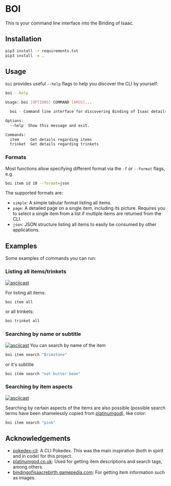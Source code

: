 # BOI
This is your command line interface into the Binding of Isaac.

## Installation
```bash
pip3 install -r requirements.txt
pip3 install -e .
```

## Usage
`boi` provides useful `--help` flags to help you discover the CLI by yourself:
```bash
boi --help

Usage: boi [OPTIONS] COMMAND [ARGS]...

  boi - Command line interface for discovering Binding of Isaac details

Options:
  --help  Show this message and exit.

Commands:
  item     Get details regarding items
  trinket  Get details regarding trinkets
```

### Formats
Most functions allow specifying different format via the `-f` or `--format` flags, e.g.
```bash
boi item id 10 --format=json
```
The supported formats are:
- `simple`: A simple tabular format listing all items.
- `page`: A detailed page on a single item, including its picture. Requires you to select a single item from a list if multiple items are returned from the CLI.
- `json`: JSON structure listing all items to easily be consumed by other applications.

## Examples
Some examples of commands you can run:

### Listing all items/trinkets
[![asciicast](https://asciinema.org/a/5nqAVhajSfgbuHks8FP7ycK3K.png)](https://asciinema.org/a/5nqAVhajSfgbuHks8FP7ycK3K)

For listing all items:
```bash
boi item all
```
or 
all trinkets:
```bash
boi trinket all
```

### Searching by name or subtitle
[![asciicast](https://asciinema.org/a/U0UvTwApV4s4Tjur06lUAjAI4.png)](https://asciinema.org/a/U0UvTwApV4s4Tjur06lUAjAI4)
You can search by name of the item
```bash
boi item search "Brimstone"
```
or it's subtitle
```bash
boi item search "not butter bean"
```

### Searching by item aspects
[![asciicast](https://asciinema.org/a/c3bN9RNB1Go2VZgaDO261Die5.png)](https://asciinema.org/a/c3bN9RNB1Go2VZgaDO261Die5)

Searching by certain aspects of the items are also possible (possible search terms have been shamelessly copied from [platinumgod](http://platinumgod.co.uk)), like color:
```bash
boi item search "pink"
```

## Acknowledgements
- [pokedex-cli](https://github.com/Tenchi2xh/pokedex-cli): A CLI Pokedex. This was the main inspiration (both in spirit and in code) for this project. 
- [platinumgod.co.uk](http://platinumgod.co.uk): Used for getting item descriptions and search tags, among others.
- [bindingofisaacrebirth.gamepedia.com](https://bindingofisaacrebirth.gamepedia.com/Binding_of_Isaac:_Rebirth_Wiki): For getting item information such as images.
